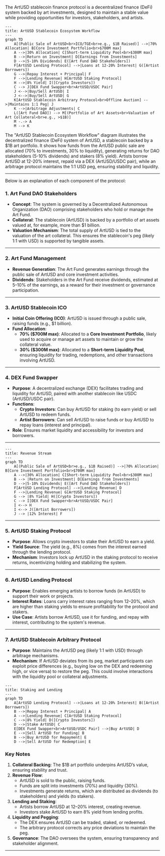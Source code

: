 The ArtUSD stablecoin finance protocol is a decentralized finance (DeFi) system backed by art investments, designed to maintain a stable value while providing opportunities for investors, stakeholders, and artists. 

```mermaid
---
title: ArtUSD Stablecoin Ecosystem Workflow
---
graph TD
    A[(Public Sale of ArtUSD<br>ICO/TGE<br>e.g., $1B Raised)] -->|70% Allocation| B[Core Investment Portfolio<br>$700M max]
    A -->|30% Allocation| C[Short-term Liquidity Pool<br>$300M max]
    B -->|Return on Investment| D[Earnings from Investments]
    D -->|5-10% Dividends| E([Art Fund DAO Stakeholders])
    F[ArtUSD Lending Protocol] -->|Loans at 12-20% Interest| G([Artist Borrowers])
    G -->|Repay Interest + Principal| F
    F -->|Lending Revenue| H[ArtUSD Staking Protocol]
    H -->|8% Yield| I([Crypto Investors])
    C --> J[DEX Fund Swapper<br>ArtUSD/USDC Pair]
    J <-->|Buy/Sell ArtUSD| I
    J <-->|Buy/Sell ArtUSD| G
    K[ArtUSD Stablecoin Arbitrary Protocol<br>Offline Auction] -->|Maintains 1:1 Peg| J
    K -->|Arbitrage Adjustments| C
    L([Art Fund DAO]) --> M[(Portfolio of Art Assets<br>Valuation of Art Collateral<br>e.g., >$1B)]
    M -.-> A
    M --> K 
```    
The "ArtUSD Stablecoin Ecosystem Workflow" diagram illustrates the decentralized finance (DeFi) system of ArtUSD, a stablecoin backed by a $1B art portfolio. It shows how funds from the ArtUSD public sale are allocated (70% to investments, 30% to liquidity), generating returns for DAO stakeholders (5-10% dividends) and stakers (8% yield). Artists borrow ArtUSD at 12-20% interest, repaid via a DEX (ArtUSD/USDC pair), while an arbitrage protocol maintains the 1:1 USD peg, ensuring stability and liquidity.

---

Below is an explanation of each component of the protocol:

### 1. **Art Fund DAO Stakeholders**
- **Concept**: The system is governed by a Decentralized Autonomous Organization (DAO) comprising stakeholders who hold or manage the Art Fund.
- **Collateral**: The stablecoin (ArtUSD) is backed by a portfolio of art assets valued at, for example, more than $1 billion.
- **Valuation Mechanism**: The total supply of ArtUSD is tied to the valuation of the art collateral. This ensures the stablecoin's peg (likely 1:1 with USD) is supported by tangible assets.

---

### 2. **Art Fund Management**
- **Revenue Generation**: The Art Fund generates earnings through the public sale of ArtUSD and core investment activities.
- **Dividends**: Stakeholders in the Art Fund receive dividends, estimated at 5–10% of the earnings, as a reward for their investment or governance participation.

---

### 3. **ArtUSD Stablecoin ICO**
- **Initial Coin Offering (ICO)**: ArtUSD is issued through a public sale, raising funds (e.g., $1 billion).
- **Fund Allocation**:
  - **70% ($700M max)**: Allocated to a **Core Investment Portfolio**, likely used to acquire or manage art assets to maintain or grow the collateral value.
  - **30% ($300M max)**: Allocated to a **Short-term Liquidity Pool**, ensuring liquidity for trading, redemptions, and other transactions involving ArtUSD.

---

### 4. **DEX Fund Swapper**
- **Purpose**: A decentralized exchange (DEX) facilitates trading and liquidity for ArtUSD, paired with another stablecoin like USDC (ArtUSD/USDC pair).
- **Functions**:
  - **Crypto Investors**: Can buy ArtUSD for staking (to earn yield) or sell ArtUSD to redeem funds.
  - **Artist Borrowers**: Can sell ArtUSD to raise funds or buy ArtUSD to repay loans (interest and principal).
- **Role**: Ensures market liquidity and accessibility for investors and borrowers.

---
```mermaid
---
title: Revenue Stream
---
graph TD
    A[(Public Sale of ArtUSD<br>e.g., $1B Raised)] -->|70% Allocation| B[Core Investment Portfolio<br>$700M max]
    A -->|30% Allocation| C[Short-term Liquidity Pool<br>$300M max]
    B --> |Return on Investment| D[Earnings from Investments]
    D -->|5-10% Dividends| E([Art Fund DAO Stakeholders])
    F[ArtUSD Lending Protocol] -->|Lending Revenue| D
    F -->|Lending Revenue| G[ArtUSD Staking Protocol]
    G --> |8% Yield| H([Crypto Investors])
    C --> I[DEX Fund Swapper<br>ArtUSD/USDC Pair]
    I <--> H
    I <--> J([Artist Borrowers])
    J --> |12% Interest| F
```
---

### 5. **ArtUSD Staking Protocol**
- **Purpose**: Allows crypto investors to stake their ArtUSD to earn a yield.
- **Yield Source**: The yield (e.g., 8%) comes from the interest earned through the lending protocol.
- **Mechanism**: Investors lock up ArtUSD in the staking protocol to receive returns, incentivizing holding and stabilizing the system.

---

### 6. **ArtUSD Lending Protocol**
- **Purpose**: Enables emerging artists to borrow funds (in ArtUSD) to support their work or projects.
- **Interest Rates**: Loans carry interest rates ranging from 12–20%, which are higher than staking yields to ensure profitability for the protocol and stakers.
- **Use Case**: Artists borrow ArtUSD, use it for funding, and repay with interest, contributing to the system's revenue.

---

### 7. **ArtUSD Stablecoin Arbitrary Protocol**
- **Purpose**: Maintains the ArtUSD peg (likely 1:1 with USD) through arbitrage mechanisms.
- **Mechanism**: If ArtUSD deviates from its peg, market participants can exploit price differences (e.g., buying low on the DEX and redeeming high, or vice versa) to restore the peg. This could involve interactions with the liquidity pool or collateral adjustments.


```mermaid
---
title: Staking and Lending
---
graph TD
    A[ArtUSD Lending Protocol] -->|Loans at 12-20% Interest| B([Artist Borrowers])
    B -->|Repay Interest + Principal| A
    A -->|Lending Revenue| C[ArtUSD Staking Protocol]
    C -->|8% Yield| D([Crypto Investors])
    D -->|Stake ArtUSD| C
    E[DEX Fund Swapper<br>ArtUSD/USDC Pair] -->|Buy ArtUSD| D
    E -->|Sell ArtUSD for Funding| B
    B -->|Buy ArtUSD for Repayment| E
    D -->|Sell ArtUSD for Redemption| E
```

### Key Notes

1. **Collateral Backing**: The $1B art portfolio underpins ArtUSD’s value, ensuring stability and trust.
2. **Revenue Flow**:
   - ArtUSD is sold to the public, raising funds.
   - Funds are split into investments (70%) and liquidity (30%).
   - Investments generate returns, which are distributed as dividends (to stakeholders) and yields (to stakers).
3. **Lending and Staking**:
   - Artists borrow ArtUSD at 12–20% interest, creating revenue.
   - Investors stake ArtUSD to earn 8% yield from lending profits.
4. **Liquidity and Pegging**:
   - The DEX ensures ArtUSD can be traded, staked, or redeemed.
   - The arbitrary protocol corrects any price deviations to maintain the peg.
5. **Governance**: The DAO oversees the system, ensuring transparency and stakeholder alignment.

---
